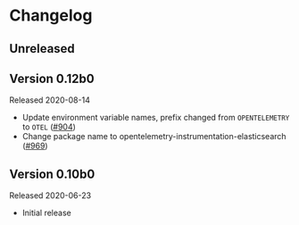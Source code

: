 # Changelog

## Unreleased

## Version 0.12b0

Released 2020-08-14

- Update environment variable names, prefix changed from `OPENTELEMETRY` to `OTEL` ([#904](https://github.com/open-telemetry/opentelemetry-python/pull/904))
- Change package name to opentelemetry-instrumentation-elasticsearch
  ([#969](https://github.com/open-telemetry/opentelemetry-python/pull/969))

## Version 0.10b0

Released 2020-06-23

- Initial release
